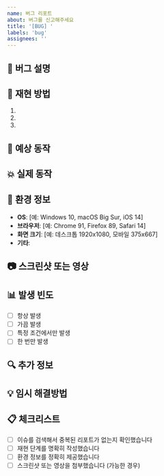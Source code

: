 ```yaml
---
name: 버그 리포트
about: 버그를 신고해주세요
title: '[BUG] '
labels: 'bug'
assignees: ''
---
```


## 🐛 버그 설명
<!-- 발견한 버그에 대해 명확하고 간결하게 설명해주세요 -->

## 🔄 재현 방법
<!-- 버그를 재현하는 단계를 순서대로 적어주세요 -->
1. 
2. 
3. 

## 🎯 예상 동작
<!-- 정상적으로 동작해야 하는 방식을 설명해주세요 -->

## 💥 실제 동작
<!-- 실제로 발생한 문제를 설명해주세요 -->

## 📱 환경 정보
<!-- 버그가 발생한 환경 정보를 제공해주세요 -->
- **OS**: [예: Windows 10, macOS Big Sur, iOS 14]
- **브라우저**: [예: Chrome 91, Firefox 89, Safari 14]
- **화면 크기**: [예: 데스크톱 1920x1080, 모바일 375x667]
- **기타**: 

## 📷 스크린샷 또는 영상
<!-- 버그를 보여주는 스크린샷이나 영상을 첨부해주세요 -->

## 📊 발생 빈도
<!-- 버그가 얼마나 자주 발생하는지 선택해주세요 -->
- [ ] 항상 발생
- [ ] 가끔 발생  
- [ ] 특정 조건에서만 발생
- [ ] 한 번만 발생

## 🔍 추가 정보
<!-- 버그와 관련된 추가 정보나 context가 있다면 제공해주세요 -->

## 💡 임시 해결방법
<!-- 임시로 우회할 수 있는 방법이 있다면 공유해주세요 -->

## 📋 체크리스트
- [ ] 이슈를 검색해서 중복된 리포트가 없는지 확인했습니다
- [ ] 재현 단계를 명확히 작성했습니다
- [ ] 환경 정보를 정확히 제공했습니다
- [ ] 스크린샷 또는 영상을 첨부했습니다 (가능한 경우)
